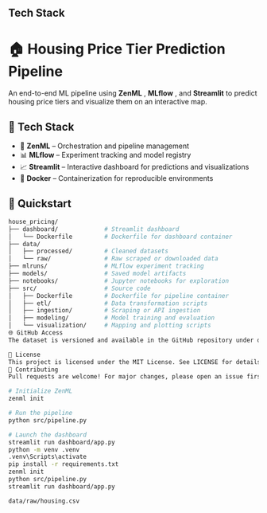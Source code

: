 

## Tech Stack

# 🏠 Housing Price Tier Prediction Pipeline

An end-to-end ML pipeline using  **ZenML** ,  **MLflow** , and **Streamlit** to predict housing price tiers and visualize them on an interactive map.

## 🔧 Tech Stack

* 🧪 **ZenML** – Orchestration and pipeline management
* 📊 **MLflow** – Experiment tracking and model registry
* 📈 **Streamlit** – Interactive dashboard for predictions and visualizations
* 🐳 **Docker** – Containerization for reproducible environments

## 🚀 Quickstart

```bash
house_pricing/
├── dashboard/             # Streamlit dashboard
│   └── Dockerfile         # Dockerfile for dashboard container
├── data/    
│   ├── processed/         # Cleaned datasets
│   └── raw/               # Raw scraped or downloaded data
├── mlruns/                # MLflow experiment tracking
├── models/                # Saved model artifacts
├── notebooks/             # Jupyter notebooks for exploration
├── src/                   # Source code
│   ├── Dockerfile         # Dockerfile for pipeline container
│   ├── etl/               # Data transformation scripts
│   ├── ingestion/         # Scraping or API ingestion
│   ├── modeling/          # Model training and evaluation
│   └── visualization/     # Mapping and plotting scripts
🌐 GitHub Access
The dataset is versioned and available in the GitHub repository under data/raw/housing.csv. This ensures reproducibility and transparency for users and collaborators.

📜 License
This project is licensed under the MIT License. See LICENSE for details.
🤝 Contributing
Pull requests are welcome! For major changes, please open an issue first to discuss what you’d like to change.

# Initialize ZenML
zenml init

# Run the pipeline
python src/pipeline.py

# Launch the dashboard
streamlit run dashboard/app.py
python -m venv .venv
.venv\Scripts\activate
pip install -r requirements.txt
zenml init
python src/pipeline.py
streamlit run dashboard/app.py

data/raw/housing.csv

```
